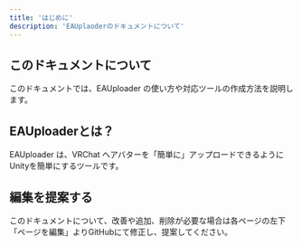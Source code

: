 ```yaml
---
title: 'はじめに'
description: 'EAUplaoderのドキュメントについて'
---
```


## このドキュメントについて
このドキュメントでは、EAUploader の使い方や対応ツールの作成方法を説明します。

## EAUploaderとは？
EAUploader は、VRChat へアバターを「簡単に」アップロードできるようにUnityを簡単にするツールです。

## 編集を提案する
このドキュメントについて、改善や追加、削除が必要な場合は各ページの左下「ページを編集」よりGitHubにて修正し、提案してください。